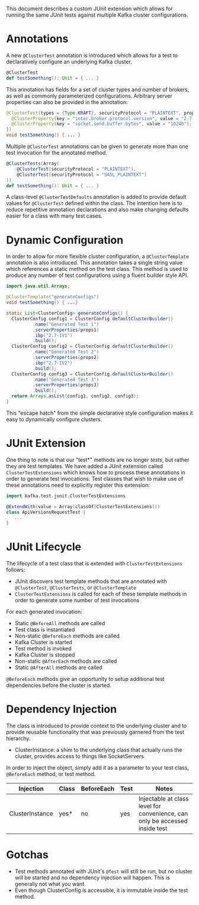 This document describes a custom JUnit extension which allows for running the same JUnit tests against multiple Kafka 
cluster configurations.

# Annotations

A new `@ClusterTest` annotation is introduced which allows for a test to declaratively configure an underlying Kafka cluster.

```scala
@ClusterTest
def testSomething(): Unit = { ... }
```

This annotation has fields for a set of cluster types and number of brokers, as well as commonly parameterized configurations. 
Arbitrary server properties can also be provided in the annotation:

```java
@ClusterTest(types = {Type.KRAFT}, securityProtocol = "PLAINTEXT", properties = {
  @ClusterProperty(key = "inter.broker.protocol.version", value = "2.7-IV2"),
  @ClusterProperty(key = "socket.send.buffer.bytes", value = "10240"),
})
void testSomething() { ... }
```

Multiple `@ClusterTest` annotations can be given to generate more than one test invocation for the annotated method.

```scala
@ClusterTests(Array(
    @ClusterTest(securityProtocol = "PLAINTEXT"),
    @ClusterTest(securityProtocol = "SASL_PLAINTEXT")
))
def testSomething(): Unit = { ... }
```

A class-level `@ClusterTestDefaults` annotation is added to provide default values for `@ClusterTest` defined within 
the class. The intention here is to reduce repetitive annotation declarations and also make changing defaults easier 
for a class with many test cases.

# Dynamic Configuration

In order to allow for more flexible cluster configuration, a `@ClusterTemplate` annotation is also introduced. This 
annotation takes a single string value which references a static method on the test class. This method is used to 
produce any number of test configurations using a fluent builder style API.

```java
import java.util.Arrays;

@ClusterTemplate("generateConfigs")
void testSomething() { ...}

static List<ClusterConfig> generateConfigs() {
  ClusterConfig config1 = ClusterConfig.defaultClusterBuilder()
          .name("Generated Test 1")
          .serverProperties(props1)
          .ibp("2.7-IV1")
          .build();
  ClusterConfig config2 = ClusterConfig.defaultClusterBuilder()
          .name("Generated Test 2")
          .serverProperties(props2)
          .ibp("2.7-IV2")
          .build();
  ClusterConfig config3 = ClusterConfig.defaultClusterBuilder()
          .name("Generated Test 3")
          .serverProperties(props3)
          .build();
  return Arrays.asList(config1, config2, config3);
}
```

This "escape hatch" from the simple declarative style configuration makes it easy to dynamically configure clusters.


# JUnit Extension

One thing to note is that our "test*" methods are no longer _tests_, but rather they are test templates. We have added 
a JUnit extension called `ClusterTestExtensions` which knows how to process these annotations in order to generate test 
invocations. Test classes that wish to make use of these annotations need to explicitly register this extension:

```scala
import kafka.test.junit.ClusterTestExtensions

@ExtendWith(value = Array(classOf[ClusterTestExtensions]))
class ApiVersionsRequestTest {
   ...
}
```

# JUnit Lifecycle

The lifecycle of a test class that is extended with `ClusterTestExtensions` follows:

* JUnit discovers test template methods that are annotated with `@ClusterTest`, `@ClusterTests`, or `@ClusterTemplate`
* `ClusterTestExtensions` is called for each of these template methods in order to generate some number of test invocations

For each generated invocation:
* Static `@BeforeAll` methods are called
* Test class is instantiated
* Non-static `@BeforeEach` methods are called
* Kafka Cluster is started
* Test method is invoked
* Kafka Cluster is stopped
* Non-static `@AfterEach` methods are called
* Static `@AfterAll` methods are called

`@BeforeEach` methods give an opportunity to setup additional test dependencies before the cluster is started. 

# Dependency Injection

The class is introduced to provide context to the underlying cluster and to provide reusable functionality that was
previously garnered from the test hierarchy.

* ClusterInstance: a shim to the underlying class that actually runs the cluster, provides access to things like SocketServers

In order to inject the object, simply add it as a parameter to your test class, `@BeforeEach` method, or test method.

| Injection | Class | BeforeEach | Test | Notes
| --- | --- | --- | --- | --- |
| ClusterInstance | yes* | no | yes | Injectable at class level for convenience, can only be accessed inside test |

# Gotchas
* Test methods annotated with JUnit's `@Test` will still be run, but no cluster will be started and no dependency 
  injection will happen. This is generally not what you want.
* Even though ClusterConfig is accessible, it is immutable inside the test method.
